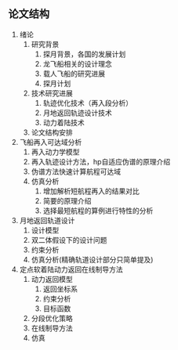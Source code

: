 ## 论文结构

1. 绪论
   1. 研究背景
      1. 探月背景，各国的发展计划
      2. 龙飞船相关的设计理念
      3. 载人飞船的研究进展
      4. 探月计划
   2. 技术研究进展
      1. 轨迹优化技术（再入段分析）
      2. 月地返回轨迹设计技术
      3. 动力着陆技术
   3. 论文结构安排
2. 飞船再入可达域分析
   1. 再入动力学模型
   2. 再入轨迹设计方法，hp自适应伪谱的原理介绍
   3. 伪谱方法快速计算航程可达域
   4. 仿真分析
      1. 增加解析短航程再入的结果对比
      2. 简要的原理介绍
      3. 选择最短航程的算例进行特性的分析
3. 月地返回轨道设计
   1. 设计模型
   2. 双二体假设下的设计问题
   3. 约束分析
   4. 仿真分析(精确轨道设计部分只简单提及)
4. 定点软着陆动力返回在线制导方法
   1. 动力返回模型
      1. 返回坐标系
      2. 约束分析
	   3. 目标函数
	2. 分段优化策略
	3. 在线制导方法
	4. 仿真

